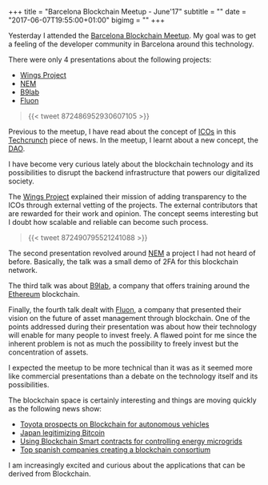 +++
title = "Barcelona Blockchain Meetup - June'17"
subtitle = ""
date = "2017-06-07T19:55:00+01:00"
bigimg = ""
+++

Yesterday I attended the [Barcelona Blockchain Meetup](https://www.meetup.com/barcelonablockchain/events/239809893/). My goal was to get a feeling of the developer community in Barcelona around this technology.
<!--more-->

There were only 4 presentations about the following projects:

* [Wings Project](https://wingsfoundation.ch/)
* [NEM](https://www.nem.io/)
* [B9lab](https://www.b9lab.com)
* [Fluon](http://fluons.org/)

<blockquote class="twitter-tweet tw-align-center">{{< tweet 872486952930607105 >}}</blockquote>

Previous to the meetup, I have read about the concept of [ICOs](https://en.wikipedia.org/wiki/Initial_coin_offering) in this [Techcrunch](https://techcrunch.com/2017/06/01/brave-ico-35-million-30-seconds-brendan-eich/) piece of news. In the meetup, I learnt about a new concept, the [DAO](https://en.wikipedia.org/wiki/Decentralized_autonomous_organization).

I have become very curious lately about the blockchain technology and its possibilities to disrupt the backend infrastructure that powers our digitalized society.

The [Wings Project](https://wingsfoundation.ch/) explained their mission of adding transparency to the ICOs through external vetting of the projects. The external contributors that are rewarded for their work and opinion. The concept seems interesting but I doubt how scalable and reliable can become such process.

<blockquote class="twitter-tweet tw-align-center">{{< tweet 872490795521241088 >}}</blockquote>

The second presentation revolved around [NEM](https://www.nem.io/) a project I had not heard of before. Basically, the talk was a small demo of 2FA for this blockchain network.

The third talk was about [B9lab](https://www.b9lab.com), a company that offers training around the [Ethereum](https://www.ethereum.org/) blockchain.

Finally, the fourth talk dealt with [Fluon](http://fluons.org/), a company that presented their vision on the future of asset management through blockchain. One of the points addressed during their presentation was about how their technology will enable for many people to invest freely. A flawed point for me since the inherent problem is not as much the possibility to freely invest but the concentration of assets.

I expected the meetup to be more technical than it was as it seemed more like commercial presentations than a debate on the technology itself and its possibilities.

The blockchain space is certainly interesting and things are moving quickly as the following news show:

- [Toyota prospects on Blockchain for autonomous vehicles](https://techcrunch.com/2017/05/22/toyota-pushes-into-blockchain-tech-to-enable-the-next-generation-of-cars/)
- [Japan legitimizing Bitcoin](http://spectrum.ieee.org/tech-talk/computing/it/japan-takes-lead-in-legitimizing-digital-currencies)
- [Using Blockchain Smart contracts for controlling energy microgrids](https://arxiv.org/pdf/1705.01453.pdf)
- [Top spanish companies creating a blockchain consortium](http://www.coindesk.com/spanish-banks-back-red-lyra-blockchain-consortium/)

I am increasingly excited and curious about the applications that can be derived from Blockchain.
